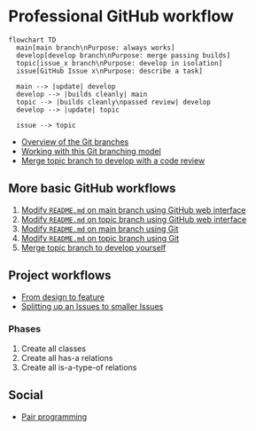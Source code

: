 # Professional GitHub workflow

```mermaid
flowchart TD
  main[main branch\nPurpose: always works]
  develop[develop branch\nPurpose: merge passing builds]
  topic[issue_x branch\nPurpose: develop in isolation]
  issue[GitHub Issue x\nPurpose: describe a task]

  main --> |update| develop
  develop --> |builds cleanly| main
  topic --> |builds cleanly\npassed review| develop
  develop --> |update| topic

  issue --> topic
```

- [Overview of the Git branches](https://youtu.be/trLafZpD1Tg?si=ZliLdIQ8KXDW7xjq)
- [Working with this Git branching model](https://youtu.be/pM520_JLR6w?si=1pvh5uUjXFJPPqGZ)
- [Merge topic branch to develop with a code review](https://youtu.be/VexyXysb-BM?si=uCOuqCVuZ_ylsUtI)

## More basic GitHub workflows

1. [Modify `README.md` on main branch using GitHub web interface](https://youtu.be/xBH2xZoKof4?si=ohdG6-y8lzarSqIa)
1. [Modify `README.md` on topic branch using GitHub web interface](https://youtu.be/vPyHWsnbXw8?si=XjD6a3WDY44I97Se)
1. [Modify `README.md` on main branch using Git](https://youtu.be/A85wZTiCMTc?si=oUyrg_53gVlqEanb)
1. [Modify `README.md` on topic branch using Git](https://youtu.be/ZkfjAfu9Wo4?si=myBTkJ179n9fXHrS)
1. [Merge topic branch to develop yourself](https://youtu.be/1fKdU1m3Uug?si=qox0K-EdZ-tDpcRY)

## Project workflows

- [From design to feature](https://youtu.be/f-rzfZtsPKU)
- [Splitting up an Issues to smaller Issues](https://youtu.be/mhIBXfxVxIU)

### Phases

1. Create all classes
1. Create all has-a relations
1. Create all is-a-type-of relations

## Social

- [Pair programming](https://youtu.be/_DDRWjOfPu4?si=I84veWw9c7Mnq83p)
